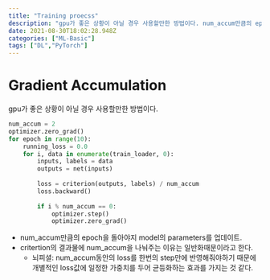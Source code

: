 ```yaml
---
title: "Training proecss"
description: "gpu가 좋은 상황이 아닐 경우 사용할만한 방법이다. num_accum만큼의 epoch을 돌아야지 model의 parameters를 업데이트.critertion의 결과물에 num_accum을 나눠주는 이유는 일반화때문이라고 한다.뇌피셜: num_accum동안의 loss"
date: 2021-08-30T18:02:28.948Z
categories: ["ML-Basic"]
tags: ["DL","PyTorch"]
---
```

# Gradient Accumulation
gpu가 좋은 상황이 아닐 경우 사용할만한 방법이다. 

```python
num_accum = 2
optimizer.zero_grad()
for epoch in range(10):
    running_loss = 0.0
    for i, data in enumerate(train_loader, 0):
        inputs, labels = data
        outputs = net(inputs)
        
        loss = criterion(outputs, labels) / num_accum
        loss.backward()
        
        if i % num_accum == 0:
            optimizer.step()
            optimizer.zero_grad()
 ```
 
- num_accum만큼의 epoch을 돌아야지 model의 parameters를 업데이트.
- critertion의 결과물에 num_accum을 나눠주는 이유는 일반화때문이라고 한다.
  - 뇌피셜: num_accum동안의 loss를 한번의 step만에 반영해줘야하기 때문에 개별적인 loss값에 일정한 가중치를 두어 균등화하는 효과를 가지는 것 같다.